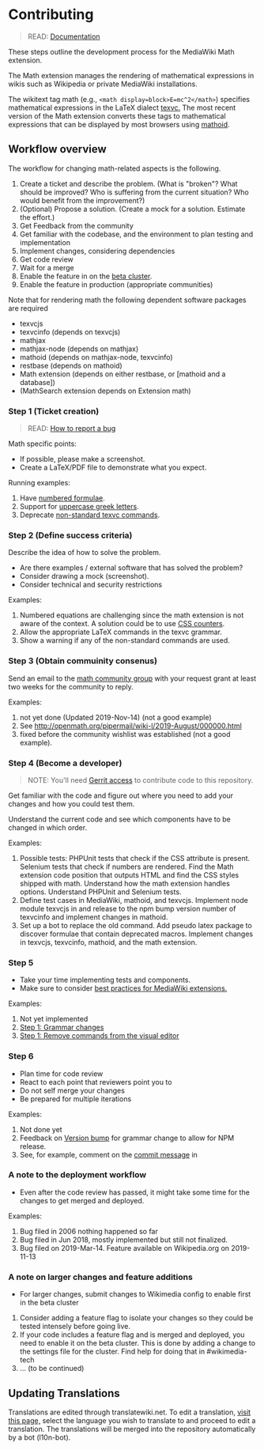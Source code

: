 # Contributing

> READ: [Documentation](https://www.mediawiki.org/wiki/Extension:Math)

These steps outline the development process for the MediaWiki Math extension.

The Math extension manages the rendering of mathematical expressions in wikis such as Wikipedia or private MediaWiki installations.

The wikitext tag math (e.g.,
`<math display=block>E=mc^2</math>`) specifies mathematical expressions in the LaTeX dialect
[texvc.](https://github.com/wikimedia/texvcjs/blob/master/lib/parser.pegjs)
The most recent version of the Math extension converts these tags to mathematical expressions that can be
displayed by most browsers using
[mathoid](https://gitlab.wikimedia.org/repos/mediawiki/services/mathoid).

## Workflow overview

The workflow for changing math-related aspects is the following.

1. Create a ticket and describe the problem.
   (What is "broken"?
   What should be improved?
   Who is suffering from the current situation?
   Who would benefit from the improvement?)
2. (Optional) Propose a solution. (Create a mock for a solution. Estimate the effort.)
3. Get Feedback from the community
4. Get familiar with the codebase, and the environment to plan testing and implementation
5. Implement changes, considering dependencies
6. Get code review
7. Wait for a merge
8. Enable the feature in on the [beta cluster](https://www.mediawiki.org/wiki/Beta_Cluster).
9. Enable the feature in production (appropriate communities)


Note that for rendering math the following dependent software packages are required
* texvcjs
* texvcinfo (depends on texvcjs)
* mathjax
* mathjax-node (depends on mathjax)
* mathoid (depends on mathjax-node, texvcinfo)
* restbase (depends on mathoid)
* Math extension (depends on either restbase, or [mathoid and a database])
* (MathSearch extension depends on Extension math)
### Step 1 (Ticket creation)

> READ: [How to report a bug](https://www.mediawiki.org/wiki/How_to_report_a_bug)

Math specific points:
* If possible, please make a screenshot.
* Create a LaTeX/PDF file to demonstrate what you expect.

Running examples:
1. Have [numbered formulae](https://phabricator.wikimedia.org/T7600).
2. Support for [uppercase greek letters](https://phabricator.wikimedia.org/T218295).
3. Deprecate [non-standard texvc commands](https://phabricator.wikimedia.org/T197842).

### Step 2 (Define success criteria)

Describe the idea of how to solve the problem.

* Are there examples / external software that has solved the problem?
* Consider drawing a mock (screenshot).
* Consider technical and security restrictions

Examples:
1. Numbered equations are challenging since the math extension is not aware of the context. A solution could be to use [CSS counters](https://developer.mozilla.org/en-US/docs/Web/CSS/CSS_Lists_and_Counters/Using_CSS_counters).
2. Allow the appropriate LaTeX commands in the texvc grammar.
3. Show a warning if any of the non-standard commands are used.

### Step 3 (Obtain commuinity consenus)

Send an email to the [math community group](https://meta.wikimedia.org/wiki/Wikimedia_Community_User_Group_Math) with your request grant at least two weeks for the community to reply.

Examples:
1. not yet done (Updated 2019-Nov-14) (not a good example)
2. See http://openmath.org/pipermail/wiki-l/2019-August/000000.html
3. fixed before the community wishlist was established (not a good example).

### Step 4 (Become a developer)
> NOTE: You'll need [Gerrit access](https://www.mediawiki.org/wiki/Developer_access) to contribute code to this repository.

Get familiar with the code and figure out where you need to add your changes and how you could test them.

Understand the current code and see which components have to be changed in which order.

Examples:
1. Possible tests: PHPUnit tests that check if the CSS attribute is present. Selenium tests that check if numbers are rendered. Find the Math extension code position that outputs HTML and find the CSS styles shipped with math. Understand how the math extension handles options. Understand PHPUnit and Selenium tests.
2. Define test cases in MediaWiki, mathoid, and texvcjs. Implement node module texvcjs in and release to the npm bump version number of texvcinfo and implement changes in mathoid.
3. Set up a bot to replace the old command. Add pseudo latex package to discover formulae that contain deprecated macros. Implement changes in texvcjs, texvcinfo, mathoid, and the math extension.

### Step 5

* Take your time implementing tests and components.
* Make sure to consider [best practices for MediaWiki extensions.](https://www.mediawiki.org/wiki/Best_practices_for_extensions)

Examples:
1. Not yet implemented
2. [Step 1: Grammar changes](https://github.com/wikimedia/texvcjs/commit/5b2ce833481616ffcd10502422f7b828a48043f9#diff-84bc28ec886369e8d279d3c006b1134d)
3. [Step 1: Remove commands from the visual editor](https://gerrit.wikimedia.org/r/#/c/mediawiki/extensions/Math/+/440737/)

### Step 6
* Plan time for code review
* React to each point that reviewers point you to
* Do not self merge your changes
* Be prepared for multiple iterations

Examples:
1. Not done yet
2. Feedback on [Version bump](https://github.com/wikimedia/texvcjs/pull/33#issuecomment-531713364) for grammar change to allow for NPM release.
3. See, for example, comment on the [commit message](https://gerrit.wikimedia.org/r/#/c/mediawiki/extensions/Math/+/440737/) in
###  A note to the deployment workflow
* Even after the code review has passed, it might take some time for the changes to get merged and deployed. 

Examples:
1. Bug filed in 2006 nothing happened so far
2. Bug filed in Jun 2018, mostly implemented but still not finalized.
3. Bug filed on 2019-Mar-14. Feature available on Wikipedia.org on 2019-11-13

### A note on larger changes and feature additions
* For larger changes, submit changes to Wikimedia config to enable first in the beta cluster

1. Consider adding a feature flag to isolate your changes so they could be tested intensely before going live.
2. If your code includes a feature flag and is merged and deployed, you need to enable it on the beta cluster.
   This is done by adding a change to the settings file for the cluster.
   Find help for doing that in #wikimedia-tech
3. ... (to be continued)

## Updating Translations
Translations are edited through translatewiki.net. To edit a translation,
[visit this page,](https://translatewiki.net/w/i.php?title=Special:Translate&filter=&group=ext-math&optional=1&task=custom&language=de&action=translate)
select the language you wish to translate to and proceed to edit a translation. The translations will be merged into the repository automatically by a bot (l10n-bot).

